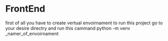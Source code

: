 # FrontEnd
first of all you have to create vertual envoirnament to run this project go to your desire directry and run this cammand
python -m venv _namer_of_envoirnament
